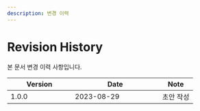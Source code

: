 ```yaml
---
description: 변경 이력
---
```


# Revision History

본 문서 변경 이력 사항입니다.

<table><thead><tr><th width="134.33333333333331">Version</th><th width="188">Date</th><th>Note</th></tr></thead><tbody><tr><td>1.0.0</td><td>2023-08-29</td><td>초안 작성</td></tr></tbody></table>
